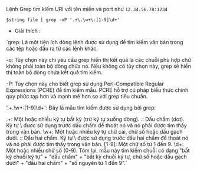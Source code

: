 Lệnh Grep tìm kiếm URl với tên miền và port như `12.34.56.78:1234`

```
$string file | grep -oP '.+\.\w+\:[1-9]\d+'
```

* Giải thích :

`grep: Là một tiện ích dòng lệnh được sử dụng để tìm kiếm văn bản trong các tệp hoặc đầu ra từ các lệnh khác.

-o: Tùy chọn này chỉ yêu cầu grep hiển thị kết quả là các chuỗi phù hợp chứ không phải toàn bộ dòng chứa nó. Nếu không có tùy chọn này, grep sẽ hiển thị toàn bộ dòng chứa kết quả tìm kiếm.

-P: Tùy chọn này cho biết grep sử dụng Perl-Compatible Regular Expressions (PCRE) để tìm kiếm mẫu. PCRE hỗ trợ cú pháp biểu thức chính quy phức tạp hơn và mạnh mẽ hơn so với grep tiêu chuẩn.

'.+\.\w+\:[1-9]\d+': Đây là mẫu tìm kiếm được sử dụng bởi grep:

.+: Một hoặc nhiều ký tự bất kỳ (trừ ký tự xuống dòng).
\.: Dấu chấm (dot). Ký tự \ được sử dụng trước dấu chấm để thoát nó và nó phải được tìm thấy trong văn bản.
\w+: Một hoặc nhiều ký tự chữ cái, chữ số hoặc dấu gạch dưới.
\:: Dấu hai chấm. Ký tự \ được sử dụng trước dấu hai chấm để thoát nó và nó phải được tìm thấy trong văn bản.
[1-9]: Một chữ số từ 1 đến 9.
\d+: Một hoặc nhiều chữ số (0-9).
Tóm lại, mẫu này tìm kiếm chuỗi có dạng "bất kỳ chuỗi ký tự" + "dấu chấm" + "bất kỳ chuỗi ký tự, chữ số hoặc dấu gạch dưới" + "dấu hai chấm" + "số nguyên từ 1 đến 9".`
